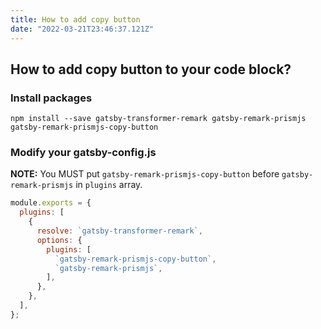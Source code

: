 ```yaml
---
title: How to add copy button
date: "2022-03-21T23:46:37.121Z"
---
```


## How to add copy button to your code block?

### Install packages

```shell
npm install --save gatsby-transformer-remark gatsby-remark-prismjs gatsby-remark-prismjs-copy-button
```

### Modify your gatsby-config.js

**NOTE:** You MUST put `gatsby-remark-prismjs-copy-button` before `gatsby-remark-prismjs` in `plugins` array.

```javascript
module.exports = {
  plugins: [
    {
      resolve: `gatsby-transformer-remark`,
      options: {
        plugins: [
          `gatsby-remark-prismjs-copy-button`,
          `gatsby-remark-prismjs`,
        ],
      },
    },
  ],
};
```

